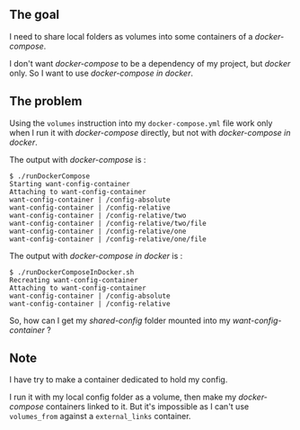 
## The goal
I need to share local folders as volumes into some containers of a _docker-compose_.

I don't want _docker-compose_ to be a dependency of my project, but _docker_ only. So I want to use _docker-compose in docker_.

## The problem

Using the `volumes` instruction into my `docker-compose.yml` file work only when I run it with _docker-compose_ directly, but not with _docker-compose in docker_.

The output with _docker-compose_ is :

    $ ./runDockerCompose
    Starting want-config-container
    Attaching to want-config-container
    want-config-container | /config-absolute
    want-config-container | /config-relative
    want-config-container | /config-relative/two
    want-config-container | /config-relative/two/file
    want-config-container | /config-relative/one
    want-config-container | /config-relative/one/file

The output with _docker-compose in docker_ is :

    $ ./runDockerComposeInDocker.sh
    Recreating want-config-container
    Attaching to want-config-container
    want-config-container | /config-absolute
    want-config-container | /config-relative

So, how can I get my _shared-config_ folder mounted into my _want-config-container_ ?

## Note

 I have try to make a container dedicated to hold my config.

 I run it with my local config folder as a volume, then make my _docker-compose_ containers linked to it. But it's impossible as I can't use `volumes_from` against a `external_links` container.
